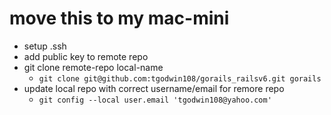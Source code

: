 # move this to my mac-mini
- setup .ssh
- add public key to remote repo
- git clone remote-repo local-name
   - `git clone git@github.com:tgodwin108/gorails_railsv6.git gorails`
- update local repo with correct username/email for remore repo
   - `git config --local user.email 'tgodwin108@yahoo.com'`

